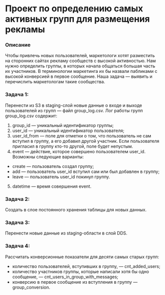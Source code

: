 # Проект по определению самых активных групп для размещения рекламы

### Описание
Чтобы привлечь новых пользователей, маркетологи хотят разместить на сторонних сайтах рекламу сообществ с высокой активностью. Нам нужно определить группы, в которых начала общаться большая часть их участников. В терминологии маркетинга их бы назвали пабликами с высокой конверсией в первое сообщение. Наша задача — выявить и перечислить маркетологам такие сообщества.

### Задача 1:
Перенести из S3 в staging-слой новые данные о входе и выходе пользователей из групп — файл group_log.csv.
Лог работы групп group_log.csv содержит:
1. group_id — уникальный идентификатор группы;
2. user_id — уникальный идентификатор пользователя;
3. user_id_from — поле для отметки о том, что пользователь не сам вступил в группу, а его добавил другой участник. Если пользователя пригласил в группу кто-то другой, поле будет непустым.
4. event — действие, которое совершено пользователем user_id. Возможны следующие варианты:
- create — пользователь создал группу;
- add — пользователь user_id вступил сам или был добавлен в группу;
- leave — пользователь user_id покинул группу.
5. datetime — время совершения event.

### Задача 2:
Создать в слое постоянного хранения таблицы для новых данных.

### Задача 3:
Перенести новые данные из staging-области в слой DDS.

### Задача 4:
Рассчитать конверсионные показатели для десяти самых старых групп:
- количество пользователей, вступивших в группу, — cnt_added_users;
- количество участников группы, которые написали хотя бы одно сообщение, — cnt_users_in_group_with_messages;
- конверсию в первое сообщение из вступления в группу — group_conversion.